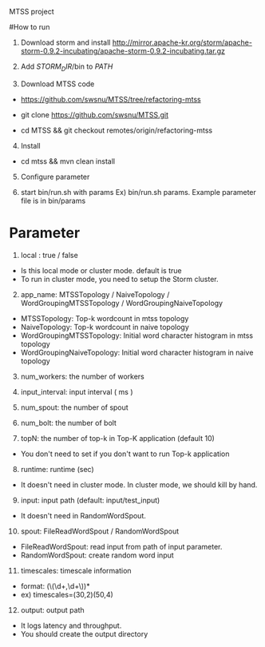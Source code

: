 
MTSS project

#How to run 

1. Download storm and install 
http://mirror.apache-kr.org/storm/apache-storm-0.9.2-incubating/apache-storm-0.9.2-incubating.tar.gz

2. Add $STORM_DIR$/bin to $PATH$ 

3. Download MTSS code 
  - https://github.com/swsnu/MTSS/tree/refactoring-mtss

  - git clone https://github.com/swsnu/MTSS.git

  - cd MTSS && git checkout remotes/origin/refactoring-mtss

4. Install 
  - cd mtss && mvn clean install 

5. Configure parameter

6. start bin/run.sh with params 
Ex) bin/run.sh params. Example parameter file is in bin/params 


# Parameter

1. local : true / false
  - Is this local mode or cluster mode. default is true
  - To run in cluster mode, you need to setup the Storm cluster. 

2. app_name: MTSSTopology / NaiveTopology / WordGroupingMTSSTopology / WordGroupingNaiveTopology 
  - MTSSTopology: Top-k wordcount in mtss topology
  - NaiveTopology: Top-k wordcount in naive topology
  - WordGroupingMTSSTopology: Initial word character histogram in mtss topology
  - WordGroupingNaiveTopology: Initial word character histogram in naive topology

3. num_workers: the number of workers

4. input_interval: input interval ( ms )

5. num_spout: the number of spout

6. num_bolt: the number of bolt 

7. topN: the number of top-k in Top-K application (default 10)
  - You don't need to set if you don't want to run Top-k application 

8. runtime: runtime (sec) 
  - It doesn't need in cluster mode. In cluster mode, we should kill by hand.

9. input: input path (default: input/test_input) 
  - It doesn't need in RandomWordSpout. 

10. spout: FileReadWordSpout / RandomWordSpout 
  - FileReadWordSpout: read input from path of input parameter.
  - RandomWordSpout: create random word input

11. timescales: timescale information 
  - format: (\\(\\d+,\\d+\\))*
  - ex) timescales=(30,2)(50,4)

12. output: output path
  - It logs latency and throughput. 
  - You should create the output directory 
